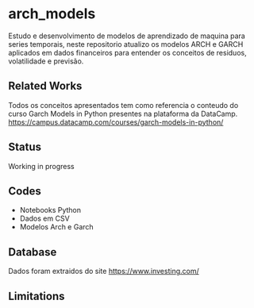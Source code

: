 # arch_models

Estudo e desenvolvimento de modelos de aprendizado de maquina para series temporais, neste repositorio atualizo os modelos ARCH e GARCH aplicados em dados financeiros para entender os conceitos de residuos, volatilidade e previsão.

## Related Works

Todos os conceitos apresentados tem como referencia o conteudo do curso Garch Models in Python presentes na plataforma da DataCamp. https://campus.datacamp.com/courses/garch-models-in-python/

## Status

Working in progress

## Codes

* Notebooks Python
* Dados em CSV
* Modelos Arch e Garch

## Database

Dados foram extraidos do site https://www.investing.com/

## Limitations

